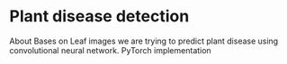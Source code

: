 # Plant disease detection
About Bases on Leaf images we are trying to predict plant disease using convolutional neural network. PyTorch implementation
